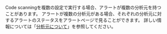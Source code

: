 Code scanningを複数の設定で実行する場合、アラートが複数の分析元を持つことがあります。 アラートが複数の分析元がある場合、それぞれの分析元に対するアラートのステータスをアラートページで見ることができます。 詳しい情報については「[分析元について](/code-security/code-scanning/automatically-scanning-your-code-for-vulnerabilities-and-errors/about-code-scanning-alerts#about-analysis-origins)」を参照してください。

